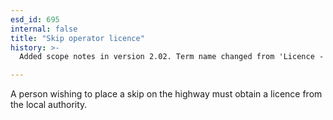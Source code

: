 ```yaml
---
esd_id: 695
internal: false
title: "Skip operator licence"
history: >-
  Added scope notes in version 2.02. Term name changed from 'Licence - skip operators' to 'Licences - skip operators' in version 3.00. Name changed to 'Skip operator licence' in version 4.00.

---
```


A person wishing to place a skip on the highway must obtain a licence from the local authority.

